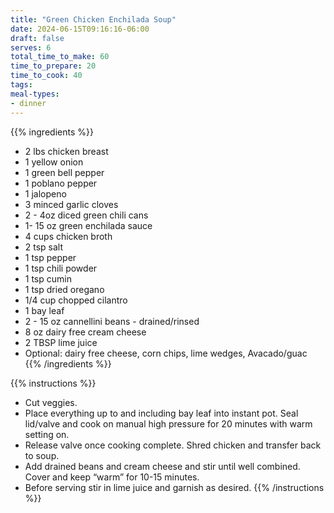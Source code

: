 ```yaml
---
title: "Green Chicken Enchilada Soup"
date: 2024-06-15T09:16:16-06:00
draft: false
serves: 6
total_time_to_make: 60
time_to_prepare: 20
time_to_cook: 40
tags:
meal-types:
- dinner
---
```


{{% ingredients %}}
- 2 lbs chicken breast
- 1 yellow onion
- 1 green bell pepper
- 1 poblano pepper
- 1 jalopeno
- 3 minced garlic cloves
- 2 - 4oz diced green chili cans
- 1- 15 oz green enchilada sauce
- 4 cups chicken broth
- 2 tsp salt
- 1 tsp pepper
- 1 tsp chili powder
- 1 tsp cumin
- 1 tsp dried oregano
- 1/4 cup chopped cilantro
- 1 bay leaf
- 2 - 15 oz cannellini beans - drained/rinsed
- 8 oz dairy free cream cheese
- 2 TBSP lime juice
- Optional: dairy free cheese, corn chips, lime wedges, Avacado/guac
{{% /ingredients %}}

{{% instructions %}}
- Cut veggies.
- Place everything up to and including bay leaf into instant pot. Seal lid/valve and cook on manual high pressure for 20 minutes with warm setting on.
- Release valve once cooking complete. Shred chicken and transfer back to soup.
- Add drained beans and cream cheese and stir until well combined. Cover and keep “warm” for 10-15 minutes.
- Before serving stir in lime juice and garnish as desired.
{{% /instructions %}}
